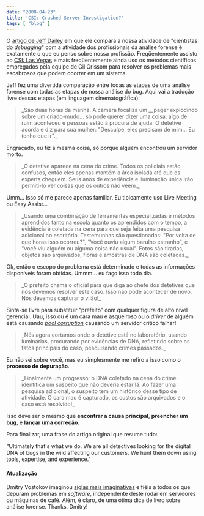 ```yaml
---
date: "2008-04-23"
title: 'CSI: Crashed Server Investigation?'
tags: [ "blog" ]
---
```

O [artigo de Jeff Dailey](http://blogs.msdn.com/ntdebugging/archive/2008/04/15/the-digital-dna-of-bugs-dump-analysis-as-forensic-science.aspx) em que ele compara a nossa atividade de "cientistas do _debugging_" com a atividade dos profissionais da análise forense é exatamente o que eu penso sobre nossa profissão. Freqüentemente assisto ao [CSI: Las Vegas](http://www.imdb.com/title/tt0247082/) e mais freqüentemente ainda uso os métodos científicos empregados pela equipe de Gil Grissom para resolver os problemas mais escabrosos que podem ocorrer em um sistema.

Jeff fez uma divertida comparação entre todas as etapas de uma análise forense com todas as etapas de nossa análise do bug. Aqui vai a tradução livre dessas etapas (em linguagem cinematográfica):

<blockquote>_São duas horas da manhã. A câmera focaliza um __pager explodindo sobre um criado-mudo... só pode querer dizer uma coisa: algo de ruim aconteceu e pessoas estão à procura de ajuda. O detetive acorda e diz para sua mulher: "Desculpe, eles precisam de mim... Eu tenho que ir"._</blockquote>

Engraçado, eu fiz a mesma coisa, só porque alguém encontrou um servidor morto.

<blockquote>_O detetive aparece na cena do crime. Todos os policiais estão confusos, então eles apenas mantém a área isolada até que os experts cheguem. Seus anos de experiência e iluminação única irão permiti-lo ver coisas que os outros não vêem._</blockquote>

Umm... Isso só me parece apenas familiar. Eu tipicamente uso Live Meeting ou Easy Assist...

<blockquote>_Usando uma combinação de ferramentas especializadas e métodos aprendidos tanto na escola quanto os aprendidos com o tempo, a evidência é coletada na cena para que seja feita uma pesquisa adicional no escritório. Testemunhas são questionadas: "Por volta de que horas isso ocorreu?", "Você ouviu algum barulho estranho", e "você viu alguém ou alguma coisa não usual". Fotos são tiradas, objetos são arquivados, fibras e amostras de DNA são coletadas._</blockquote>

Ok, então o escopo do problema está determinado e todas as informações disponíveis foram obtidas. Ummm... eu faço isso todo dia.

<blockquote>_O prefeito chama o oficial para que diga ao chefe dos detetives que nós devemos resolver este caso. Isso não pode acontecer de novo.  Nós devemos capturar o vilão!_</blockquote>

Sinta-se livre para substituir "prefeito" com qualquer figura de alto nível gerencial. Uau, isso ou é um cara mau e asqueiroso ou o _driver_ de alguém está causando [_pool corruption_](http://www.dumpanalysis.org/blog/index.php/2008/03/13/crash-dump-analysis-patterns-part-2b/) causando um servidor crítico falhar!

<blockquote>_Nós agora cortamos onde o detetive está no laboratório, usando luminárias,  procurando por evidências de DNA, refletindo sobre os fatos principais do caso, pesquisando crimes passados._</blockquote>

Eu não sei sobre você, mas eu simplesmente me refiro a isso como o **processo de depuração**.

<blockquote>_Finalmente um progresso: o DNA coletado na cena do crime identifica um suspeito que não deveria estar lá. Ao fazer uma pesquisa adicional, o suspeito tem um histórico desse tipo de atividade. O cara mau é capturado, os custos são arquivados e o caso está resolvido!_</blockquote>

Isso deve ser o mesmo que **encontrar a causa principal**, **preencher um bug**, e **lançar uma correção**.

Para finalizar, uma frase do artigo original que resume tudo:

"Ultimately that's what we do.  We are all detectives looking for the digital DNA of bugs in the wild affecting our customers.  We hunt them down using tools, expertise, and experience."

#### Atualização

Dmitry Vostokov imaginou [siglas mais imaginativas](http://www.dumpanalysis.org/blog/index.php/2008/05/22/on-csi-abbreviation/) e fiéis a todos os que depuram problemas em _software_, independente deste rodar em servidores ou máquinas de café. Além, é claro, de uma ótima dica de livro sobre análise forense. Thanks, Dmitry!
